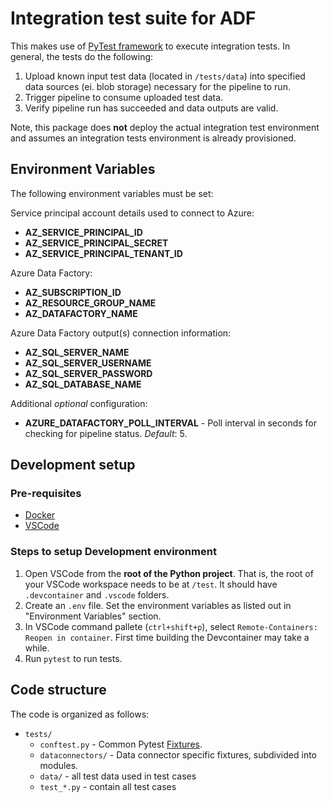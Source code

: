 # Integration test suite for ADF

This makes use of [PyTest framework](https://docs.pytest.org/en/latest/) to execute integration tests. In general, the tests do the following:

1. Upload known input test data (located in `/tests/data`) into specified data sources (ei. blob storage) necessary for the pipeline to run.
2. Trigger pipeline to consume uploaded test data.
3. Verify pipeline run has succeeded and data outputs are valid.

Note, this package does **not** deploy the actual integration test environment and assumes an integration tests environment is already provisioned.

## Environment Variables

The following environment variables must be set:

Service principal account details used to connect to Azure:

- **AZ_SERVICE_PRINCIPAL_ID**
- **AZ_SERVICE_PRINCIPAL_SECRET**
- **AZ_SERVICE_PRINCIPAL_TENANT_ID**

Azure Data Factory:

- **AZ_SUBSCRIPTION_ID**
- **AZ_RESOURCE_GROUP_NAME**
- **AZ_DATAFACTORY_NAME**

Azure Data Factory output(s) connection information:

- **AZ_SQL_SERVER_NAME**
- **AZ_SQL_SERVER_USERNAME**
- **AZ_SQL_SERVER_PASSWORD**
- **AZ_SQL_DATABASE_NAME**

Additional *optional* configuration:

- **AZURE_DATAFACTORY_POLL_INTERVAL** - Poll interval in seconds for checking for pipeline status. *Default*: 5.

## Development setup

### Pre-requisites

- [Docker](https://www.docker.com/)
- [VSCode](https://code.visualstudio.com/)
  
### Steps to setup Development environment

1. Open VSCode from the **root of the Python project**. That is, the root of your VSCode workspace needs to be at `/test`. It should have `.devcontainer` and `.vscode` folders.
2. Create an `.env` file. Set the environment variables as listed out in "Environment Variables" section.
3. In VSCode command pallete (`ctrl+shift+p`), select `Remote-Containers: Reopen in container`. First time building the Devcontainer may take a while.
4. Run `pytest` to run tests.

## Code structure

The code is organized as follows:

- `tests/`
  - `conftest.py` - Common Pytest [Fixtures](https://docs.pytest.org/en/latest/fixture.html).
  - `dataconnectors/` - Data connector specific fixtures, subdivided into modules.
  - `data/` - all test data used in test cases
  - `test_*.py` - contain all test cases
